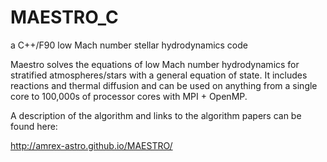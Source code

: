 # MAESTRO_C
a C++/F90 low Mach number stellar hydrodynamics code

Maestro solves the equations of low Mach number hydrodynamics for stratified atmospheres/stars with a general equation of state. It includes reactions and thermal diffusion and can be used on anything from a single core to 100,000s of processor cores with MPI + OpenMP.

A description of the algorithm and links to the algorithm papers can be found here:

http://amrex-astro.github.io/MAESTRO/
